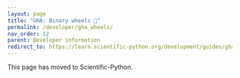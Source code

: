 ```yaml
---
layout: page
title: "GHA: Binary wheels 🔗"
permalink: /developer/gha_wheels/
nav_order: 12
parent: Developer information
redirect_to: https://learn.scientific-python.org/development/guides/gha-wheels/
---
```


This page has moved to Scientific-Python.

